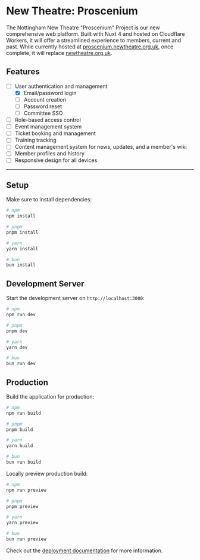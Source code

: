 # New Theatre: Proscenium

The Nottingham New Theatre "Proscenium" Project is our new comprehensive web platform. Built with Nuxt 4 and hosted on Cloudflare Workers, it will offer a streamlined experience to members, current and past. While currently hosted at [proscenium.newtheatre.org.uk](https://proscenium.nottinghamnewtheatre.org.uk), once complete, it will replace [newtheatre.org.uk](https://newtheatre.org.uk).

## Features

- [ ] User authentication and management
    - [x] Email/password login
    - [ ] Account creation
    - [ ] Password reset
    - [ ] Committee SSO
- [ ] Role-based access control
- [ ] Event management system
- [ ] Ticket booking and management
- [ ] Training tracking
- [ ] Content management system for news, updates, and a member's wiki
- [ ] Member profiles and history
- [ ] Responsive design for all devices

---

## Setup

Make sure to install dependencies:

```bash
# npm
npm install

# pnpm
pnpm install

# yarn
yarn install

# bun
bun install
```

## Development Server

Start the development server on `http://localhost:3000`:

```bash
# npm
npm run dev

# pnpm
pnpm dev

# yarn
yarn dev

# bun
bun run dev
```

## Production

Build the application for production:

```bash
# npm
npm run build

# pnpm
pnpm build

# yarn
yarn build

# bun
bun run build
```

Locally preview production build:

```bash
# npm
npm run preview

# pnpm
pnpm preview

# yarn
yarn preview

# bun
bun run preview
```

Check out the [deployment documentation](https://nuxt.com/docs/getting-started/deployment) for more information.
